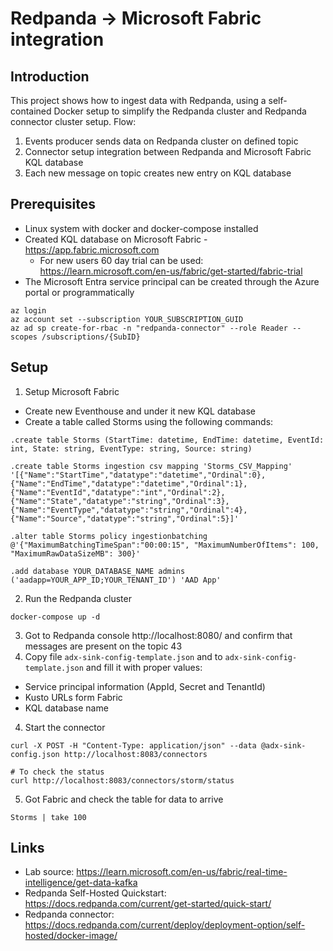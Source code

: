 # Redpanda -> Microsoft Fabric integration

## Introduction
This project shows how to ingest data with Redpanda, using a self-contained Docker setup to simplify the Redpanda cluster and Redpanda connector cluster setup.
Flow:
1. Events producer sends data on Redpanda cluster on defined topic
2. Connector setup integration between Redpanda and Microsoft Fabric KQL database
3. Each new message on topic creates new entry on KQL database

## Prerequisites
* Linux system with docker and docker-compose installed
* Created KQL database on Microsoft Fabric - https://app.fabric.microsoft.com
  * For new users 60 day trial can be used: https://learn.microsoft.com/en-us/fabric/get-started/fabric-trial
* The Microsoft Entra service principal can be created through the Azure portal or programmatically
```
az login
az account set --subscription YOUR_SUBSCRIPTION_GUID
az ad sp create-for-rbac -n "redpanda-connector" --role Reader --scopes /subscriptions/{SubID}
```

## Setup
1. Setup Microsoft Fabric
  * Create new Eventhouse and under it new KQL database
  * Create a table called Storms using the following commands:
```
.create table Storms (StartTime: datetime, EndTime: datetime, EventId: int, State: string, EventType: string, Source: string)

.create table Storms ingestion csv mapping 'Storms_CSV_Mapping' '[{"Name":"StartTime","datatype":"datetime","Ordinal":0}, {"Name":"EndTime","datatype":"datetime","Ordinal":1},{"Name":"EventId","datatype":"int","Ordinal":2},{"Name":"State","datatype":"string","Ordinal":3},{"Name":"EventType","datatype":"string","Ordinal":4},{"Name":"Source","datatype":"string","Ordinal":5}]'

.alter table Storms policy ingestionbatching @'{"MaximumBatchingTimeSpan":"00:00:15", "MaximumNumberOfItems": 100, "MaximumRawDataSizeMB": 300}'

.add database YOUR_DATABASE_NAME admins  ('aadapp=YOUR_APP_ID;YOUR_TENANT_ID') 'AAD App'
```

2. Run the Redpanda cluster
```
docker-compose up -d
```
3. Got to Redpanda console http://localhost:8080/ and confirm that messages are present on the topic
43
4. Copy file `adx-sink-config-template.json` and to `adx-sink-config-template.json` and fill it with proper values:
  * Service principal information (AppId, Secret and TenantId)
  * Kusto URLs form Fabric
  * KQL database name
4. Start the connector
```
curl -X POST -H "Content-Type: application/json" --data @adx-sink-config.json http://localhost:8083/connectors

# To check the status
curl http://localhost:8083/connectors/storm/status
```
5. Got Fabric and check the table for data to arrive
```
Storms | take 100
```


## Links
* Lab source: https://learn.microsoft.com/en-us/fabric/real-time-intelligence/get-data-kafka
* Redpanda Self-Hosted Quickstart: https://docs.redpanda.com/current/get-started/quick-start/
* Redpanda connector: https://docs.redpanda.com/current/deploy/deployment-option/self-hosted/docker-image/